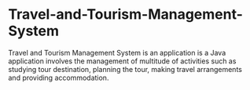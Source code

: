 # Travel-and-Tourism-Management-System
Travel and Tourism Management System is an application is a Java application involves the management of multitude of activities such as studying tour destination, planning the tour, making travel arrangements and providing accommodation.
